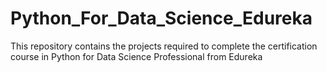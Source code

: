 # Python_For_Data_Science_Edureka
This repository contains the projects required to complete the certification course in Python for Data Science Professional from Edureka

